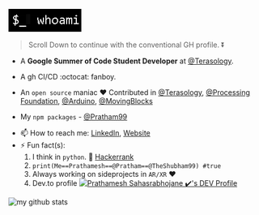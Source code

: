 ![](https://github.com/TheShubham99/TheShubham99/blob/master/whoami.gif)  
> Scroll Down to continue with the conventional GH profile. :arrow_double_down:
- A **Google Summer of Code Student Developer** at [@Terasology](https://github.com/MovingBlocks).
- A gh CI/CD :octocat: fanboy.
- An `open source` maniac :heart: Contributed in [@Terasology](https://github.com/MovingBlocks), [@Processing Foundation](https://github.com/processing), [@Arduino](https://github.com/arduino-libraries), [@MovingBlocks](https://github.com/MovingBlocks)

- My `npm packages` - [@Pratham99](https://www.npmjs.com/~pratham99)

<!--
- 💬 Ask me about 
  - **Web** - React, Django, Sass, Progressive Web Apps, GraphQL, WebXR.
  - **Serverside** - Node/Express (js), Django (python), PHP web-services. 
  - **Mobile** - Android Native Development,  Mobile AR/VR, Flutter.
  - **Databases** - SQL, MongoDB, Firebase Realtime Database.
  - **Other Tech^s and Tools** - Appscript, DialogueFlow, Flutter, Amazon Alexa.
  - **CI/CD** - :octocat: Github Actions, Github Apps. 
-->

- 📫 How to reach me: [LinkedIn](https://www.linkedin.com/in/prathamesh-sahasrabhojane/), [Website](https://prathamesh.me)
- ⚡ Fun fact(s): 
    1. I think in `python`. :snake: [Hackerrank](https://www.hackerrank.com/ssahasrabhojane)    
    2. ```print(Me==Prathamesh==@Pratham==@TheShubham99) #true```
    3. Always working on sideprojects in `AR/XR` :heart:
    4. Dev.to profile [![Prathamesh Sahasrabhojane ✔️'s DEV Profile](https://d2fltix0v2e0sb.cloudfront.net/dev-badge.svg)](https://dev.to/theshubham99)

![my github stats](https://github-readme-stats.vercel.app/api?username=theshubham99&show_icons=true&title_color=fff&icon_color=79ff97&text_color=9f9f9f&bg_color=151515)
